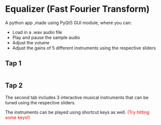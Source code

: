 # Equalizer (Fast Fourier Transform)
<p>A python app ,made using PyQt5 GUI module, where you can: </p>
<ul>
  <li>Load in a .wav audio file</li>
  <li>Play and pause the sample audio</li>
  <li>Adjust the volume</li>
  <li>Adjust the gains of 5 different instruments using the respective sliders</li>
</ul>
<h2>Tap 1</h2>
<img src=https://user-images.githubusercontent.com/61319952/169032997-0605ffc8-1ce3-45d5-8af4-8c49ebec081c.png class="img-responsive" alt=""> </div>
<h2>Tap 2</h2>
<p>The second tab includes 3 interactive musical instruments that can be tuned using the respective sliders.</p>
<p>The instruments can be played using shortcut keys as well. <span style="color:red;">(Try hitting some keys!)</span></p>
<img src=https://user-images.githubusercontent.com/61319952/169036874-63f1b7d0-115a-4aaf-ad87-debcf58df0b0.png class="img-responsive" alt=""> </div>
